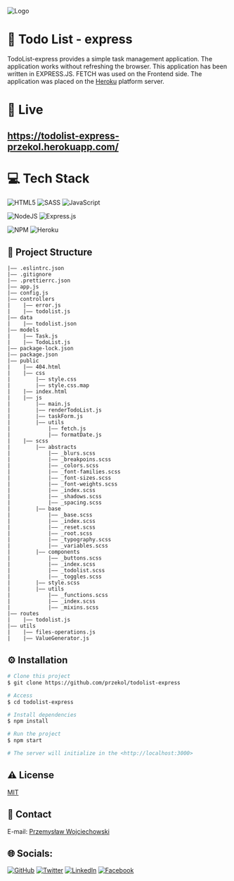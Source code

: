 ![Logo](https://cdn.pixabay.com/photo/2020/05/30/09/53/todo-lists-5238324_960_720.jpg)


# 📝 Todo List - express

TodoList-express provides a simple task management application.
The application works without refreshing the browser. This application has been written in EXPRESS.JS. FETCH was used on the Frontend side. The application was placed on the [Heroku](https://www.heroku.com/) platform server.


# 🚀 Live

## https://todolist-express-przekol.herokuapp.com/


# 💻 Tech Stack
![HTML5](https://img.shields.io/badge/html5-%23E34F26.svg?style=for-the-badge&logo=html5&logoColor=white)
![SASS](https://img.shields.io/badge/SASS-hotpink.svg?style=for-the-badge&logo=SASS&logoColor=white)
![JavaScript](https://img.shields.io/badge/javascript-%23323330.svg?style=for-the-badge&logo=javascript&logoColor=%23F7DF1E)

![NodeJS](https://img.shields.io/badge/node.js-6DA55F?style=for-the-badge&logo=node.js&logoColor=white)
![Express.js](https://img.shields.io/badge/express.js-%23404d59.svg?style=for-the-badge&logo=express&logoColor=%2361DAFB)



![NPM](https://img.shields.io/badge/NPM-%23000000.svg?style=for-the-badge&logo=npm&logoColor=white)
![Heroku](https://img.shields.io/badge/heroku-%23430098.svg?style=for-the-badge&logo=heroku&logoColor=white)

## 🔨 Project Structure


```
|—— .eslintrc.json
|—— .gitignore
|—— .prettierrc.json
|—— app.js
|—— config.js
|—— controllers
|    |—— error.js
|    |—— todolist.js
|—— data
|    |—— todolist.json
|—— models
|    |—— Task.js
|    |—— TodoList.js
|—— package-lock.json
|—— package.json
|—— public
|    |—— 404.html
|    |—— css
|        |—— style.css
|        |—— style.css.map
|    |—— index.html
|    |—— js
|        |—— main.js
|        |—— renderTodoList.js
|        |—— taskForm.js
|        |—— utils
|            |—— fetch.js
|            |—— formatDate.js
|    |—— scss
|        |—— abstracts
|            |—— _blurs.scss
|            |—— _breakpoins.scss
|            |—— _colors.scss
|            |—— _font-families.scss
|            |—— _font-sizes.scss
|            |—— _font-weights.scss
|            |—— _index.scss
|            |—— _shadows.scss
|            |—— _spacing.scss
|        |—— base
|            |—— _base.scss
|            |—— _index.scss
|            |—— _reset.scss
|            |—— _root.scss
|            |—— _typography.scss
|            |—— _variables.scss
|        |—— components
|            |—— _buttons.scss
|            |—— _index.scss
|            |—— _todolist.scss
|            |—— _toggles.scss
|        |—— style.scss
|        |—— utils
|            |—— _functions.scss
|            |—— _index.scss
|            |—— _mixins.scss
|—— routes
|    |—— todolist.js
|—— utils
|    |—— files-operations.js
|    |—— ValueGenerator.js
```

## ⚙️ Installation



```bash
# Clone this project
$ git clone https://github.com/przekol/todolist-express

# Access
$ cd todolist-express

# Install dependencies
$ npm install

# Run the project
$ npm start

# The server will initialize in the <http://localhost:3000>
```
## ⚠ License

[MIT](https://choosealicense.com/licenses/mit/)


## 🤝 Contact
E-mail: [Przemysław Wojciechowski](mailto:przemyslaw.r.wojciechowski@gmail.com)
## 🌐 Socials:
[![GitHub](https://img.shields.io/badge/github-%2324292e.svg?&style=for-the-badge&logo=github&logoColor=white)](https://github.com/przekol)
[![Twitter](https://img.shields.io/badge/twitter-%2300acee.svg?&style=for-the-badge&logo=twitter&logoColor=white)](https://twitter.com/przemyslaw_woj) [![LinkedIn](https://img.shields.io/badge/linkedin-%231E77B5.svg?&style=for-the-badge&logo=linkedin&logoColor=white)](https://linkedin.com/in/przemys%C5%82aw-wojciechowski-b8742175/) [![Facebook](https://img.shields.io/badge/facebook-%232E87FB.svg?&style=for-the-badge&logo=facebook&logoColor=white)](https://facebook.com/przemek.wojciechowski.184/)
